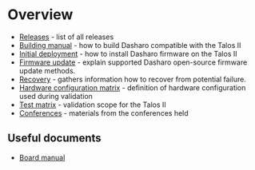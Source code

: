 # Overview

* [Releases](releases.md) - list of all releases
* [Building manual](building-manual.md) - how to build Dasharo compatible with
  the Talos II
* [Initial deployment](initial-deployment.md) - how to install Dasharo
  firmware on the Talos II
* [Firmware update](firmware-update.md) - explain supported Dasharo open-source
  firmware update methods.
* [Recovery](recovery.md) - gathers information how to recover from potential
  failure.
* [Hardware configuration matrix](hardware-matrix.md) - definition of hardware
  configuration used during validation
* [Test matrix](test-matrix.md) - validation scope for the Talos II
* [Conferences](conferences.md) - materials from the conferences held

## Useful documents

* [Board manual](https://wiki.raptorcs.com/w/images/e/e3/T2P9D01_users_guide_version_1_0.pdf)
